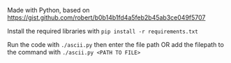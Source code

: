 Made with Python, based on https://gist.github.com/robert/b0b14b1fd4a5feb2b45ab3ce049f5707

Install the required libraries with `pip install -r requirements.txt`

Run the code with `./ascii.py` then enter the file path OR add the filepath to the command with `./ascii.py <PATH TO FILE>`